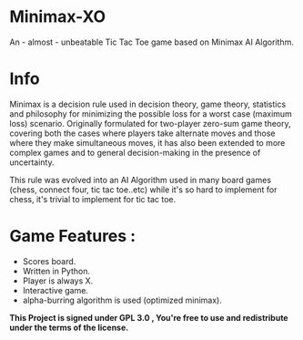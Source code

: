 # Minimax-XO

An - almost - unbeatable Tic Tac Toe game based on Minimax AI Algorithm.

# Info 

Minimax is a decision rule used in decision theory, game theory, statistics and philosophy for minimizing the possible loss for a worst case (maximum loss) scenario. 
Originally formulated for two-player zero-sum game theory, covering both the cases where players take alternate moves and those where they make simultaneous moves, it has also been extended to more complex games and to general decision-making in the presence of uncertainty. 
  
This rule was evolved into an AI Algorithm used in many board games (chess, connect four, tic tac toe..etc) while it's so hard to implement for chess, it's trivial to implement for tic tac toe. 


# Game Features :

- Scores board.
- Written in Python.
- Player is always X.
- Interactive game.
- alpha-burring algorithm is used (optimized minimax).  
  
  
  
**This Project is signed under GPL 3.0 , You're free to use and redistribute under the terms of the license.**


